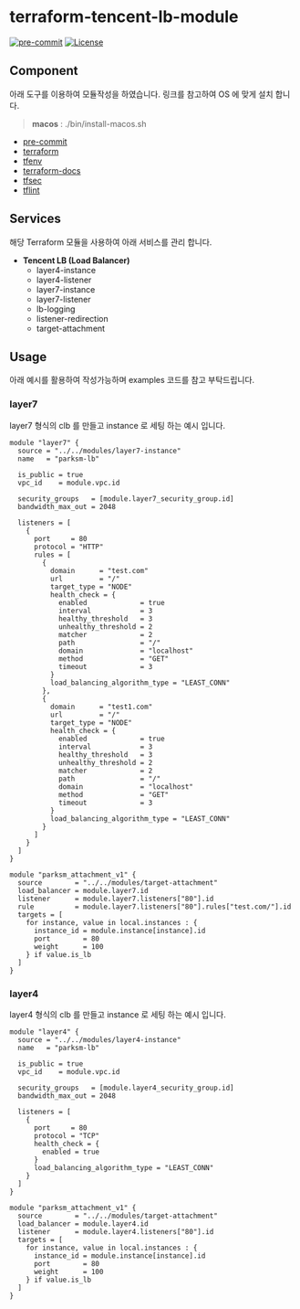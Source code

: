 # terraform-tencent-lb-module

[![pre-commit](https://img.shields.io/badge/pre--commit-enabled-brightgreen?logo=pre-commit&logoColor=white&style=flat-square)](https://github.com/pre-commit/pre-commit)
[![License](https://img.shields.io/badge/License-Apache_2.0-blue.svg)](https://opensource.org/licenses/Apache-2.0)

## Component

아래 도구를 이용하여 모듈작성을 하였습니다. 링크를 참고하여 OS 에 맞게 설치 합니다.

> **macos** : ./bin/install-macos.sh

- [pre-commit](https://pre-commit.com)
- [terraform](https://terraform.io)
- [tfenv](https://github.com/tfutils/tfenv)
- [terraform-docs](https://github.com/segmentio/terraform-docs)
- [tfsec](https://github.com/tfsec/tfsec)
- [tflint](https://github.com/terraform-linters/tflint)

## Services

해당 Terraform 모듈을 사용하여 아래 서비스를 관리 합니다.

- **Tencent LB (Load Balancer)**
  - layer4-instance
  - layer4-listener
  - layer7-instance
  - layer7-listener
  - lb-logging
  - listener-redirection
  - target-attachment

## Usage

아래 예시를 활용하여 작성가능하며 examples 코드를 참고 부탁드립니다.

### layer7

layer7 형식의 clb 를 만들고 instance 로 세팅 하는 예시 입니다.

```hcl
module "layer7" {
  source = "../../modules/layer7-instance"
  name   = "parksm-lb"

  is_public = true
  vpc_id    = module.vpc.id

  security_groups   = [module.layer7_security_group.id]
  bandwidth_max_out = 2048

  listeners = [
    {
      port     = 80
      protocol = "HTTP"
      rules = [
        {
          domain      = "test.com"
          url         = "/"
          target_type = "NODE"
          health_check = {
            enabled             = true
            interval            = 3
            healthy_threshold   = 3
            unhealthy_threshold = 2
            matcher             = 2
            path                = "/"
            domain              = "localhost"
            method              = "GET"
            timeout             = 3
          }
          load_balancing_algorithm_type = "LEAST_CONN"
        },
        {
          domain      = "test1.com"
          url         = "/"
          target_type = "NODE"
          health_check = {
            enabled             = true
            interval            = 3
            healthy_threshold   = 3
            unhealthy_threshold = 2
            matcher             = 2
            path                = "/"
            domain              = "localhost"
            method              = "GET"
            timeout             = 3
          }
          load_balancing_algorithm_type = "LEAST_CONN"
        }
      ]
    }
  ]
}

module "parksm_attachment_v1" {
  source        = "../../modules/target-attachment"
  load_balancer = module.layer7.id
  listener      = module.layer7.listeners["80"].id
  rule          = module.layer7.listeners["80"].rules["test.com/"].id
  targets = [
    for instance, value in local.instances : {
      instance_id = module.instance[instance].id
      port        = 80
      weight      = 100
    } if value.is_lb
  ]
}
```

### layer4

layer4 형식의 clb 를 만들고 instance 로 세팅 하는 예시 입니다.

```hcl
module "layer4" {
  source = "../../modules/layer4-instance"
  name   = "parksm-lb"

  is_public = true
  vpc_id    = module.vpc.id

  security_groups   = [module.layer4_security_group.id]
  bandwidth_max_out = 2048

  listeners = [
    {
      port     = 80
      protocol = "TCP"
      health_check = {
        enabled = true
      }
      load_balancing_algorithm_type = "LEAST_CONN"
    }
  ]
}

module "parksm_attachment_v1" {
  source        = "../../modules/target-attachment"
  load_balancer = module.layer4.id
  listener      = module.layer4.listeners["80"].id
  targets = [
    for instance, value in local.instances : {
      instance_id = module.instance[instance].id
      port        = 80
      weight      = 100
    } if value.is_lb
  ]
}
```
